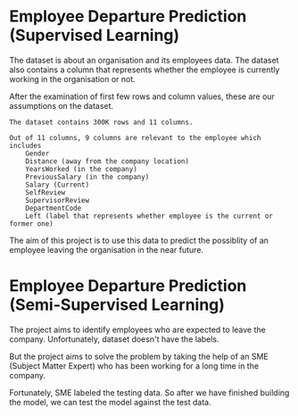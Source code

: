 # Employee Departure Prediction (Supervised Learning)

The dataset is about an organisation and its employees data. The dataset also contains a column that represents whether the employee is currently working in the organisation or not.

After the examination of first few rows and column values, these are our assumptions on the dataset.

    The dataset contains 300K rows and 11 columns.

    Out of 11 columns, 9 columns are relevant to the employee which includes
        Gender
        Distance (away from the company location)
        YearsWorked (in the company)
        PreviousSalary (in the company)
        Salary (Current)
        SelfReview
        SupervisorReview
        DepartmentCode
        Left (label that represents whether employee is the current or former one)

The aim of this project is to use this data to predict the possiblity of an employee leaving the organisation in the near future.

# Employee Departure Prediction (Semi-Supervised Learning)


The project aims to identify employees who are expected to leave the company. Unfortunately, dataset doesn't have the labels.

But the project aims to solve the problem by taking the help of an SME (Subject Matter Expert) who has been working for a long time in the company.

Fortunately, SME labeled the testing data. So after we have finished building the model, we can test the model against the test data.

